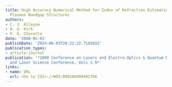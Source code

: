 ```yaml
---
title: High Accuracy Numerical Method for Index of Refraction Estimation with Surface
  Plasmon Bandgap Structures
authors:
- C. J. Alleyne
- A. G. Kirk
- P. G. Charette
date: '2008-01-01'
publishDate: '2024-06-03T20:22:22.716583Z'
publication_types:
- article-journal
publication: '*2008 Conference on Lasers and Electro-Optics & Quantum Electronics
  and Laser Science Conference, Vols 1-9*'
links:
- name: URL
  url: <Go to ISI>://WOS:000260498401766
---
```

